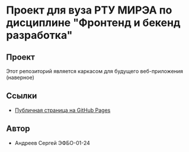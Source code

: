 # Проект для вуза РТУ МИРЭА по дисциплине "Фронтенд и бекенд разработка"

## Проект
Этот репозиторий является каркасом для будущего веб-приложения (наверное)

## Ссылки
- [Публичная страница на GitHub Pages](https://gray-advantage.github.io/MIREA-front-back-course/src/index.html)

## Автор
- Андреев Сергей ЭФБО-01-24